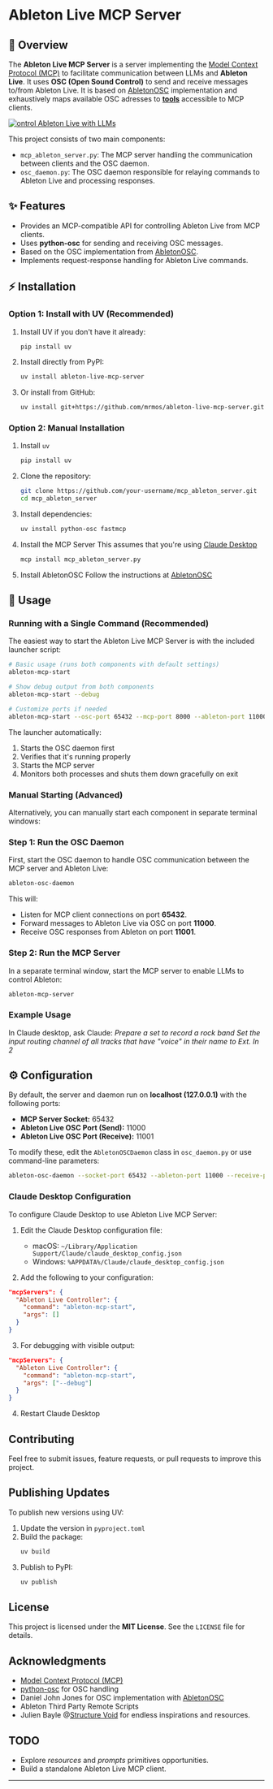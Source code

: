 # Ableton Live MCP Server

## 📌 Overview
The **Ableton Live MCP Server** is a server implementing the [Model Context Protocol (MCP)](https://modelcontextprotocol.io) to facilitate communication between LLMs and **Ableton Live**. It uses **OSC (Open Sound Control)** to send and receive messages to/from Ableton Live.
It is based on [AbletonOSC](https://github.com/ideoforms/AbletonOSC) implementation and exhaustively maps available OSC adresses to [**tools**](https://modelcontextprotocol.io/docs/concepts/tools) accessible to MCP clients.


[![ontrol Ableton Live with LLMs](https://img.youtube.com/vi/12MzsQ3V7cs/hqdefault.jpg)](https://www.youtube.com/watch?v=12MzsQ3V7cs)

This project consists of two main components:
- `mcp_ableton_server.py`: The MCP server handling the communication between clients and the OSC daemon.
- `osc_daemon.py`: The OSC daemon responsible for relaying commands to Ableton Live and processing responses.

## ✨ Features
- Provides an MCP-compatible API for controlling Ableton Live from MCP clients.
- Uses **python-osc** for sending and receiving OSC messages.
- Based on the OSC implementation from [AbletonOSC](https://github.com/ideoforms/AbletonOSC).
- Implements request-response handling for Ableton Live commands.

## ⚡ Installation

### Option 1: Install with UV (Recommended)

1. Install UV if you don't have it already:
   ```bash
   pip install uv
   ```

2. Install directly from PyPI:
   ```bash
   uv install ableton-live-mcp-server
   ```

3. Or install from GitHub:
   ```bash
   uv install git+https://github.com/mrmos/ableton-live-mcp-server.git
   ```

### Option 2: Manual Installation

1. Install `uv`
   ```bash
   pip install uv
   ```
2. Clone the repository:
   ```bash
   git clone https://github.com/your-username/mcp_ableton_server.git
   cd mcp_ableton_server
   ```
3. Install dependencies:
   ```bash
   uv install python-osc fastmcp
   ```
4. Install the MCP Server
   This assumes that you're using [Claude Desktop](https://claude.ai/download)
   ```bash
   mcp install mcp_ableton_server.py
   ```
5. Install AbletonOSC
   Follow the instructions at [AbletonOSC](https://github.com/ideoforms/AbletonOSC)
   
## 🚀 Usage

### Running with a Single Command (Recommended)

The easiest way to start the Ableton Live MCP Server is with the included launcher script:

```bash
# Basic usage (runs both components with default settings)
ableton-mcp-start

# Show debug output from both components
ableton-mcp-start --debug

# Customize ports if needed
ableton-mcp-start --osc-port 65432 --mcp-port 8000 --ableton-port 11000 --receive-port 11001
```

The launcher automatically:
1. Starts the OSC daemon first
2. Verifies that it's running properly
3. Starts the MCP server
4. Monitors both processes and shuts them down gracefully on exit

### Manual Starting (Advanced)

Alternatively, you can manually start each component in separate terminal windows:

### Step 1: Run the OSC Daemon
First, start the OSC daemon to handle OSC communication between the MCP server and Ableton Live:
```bash
ableton-osc-daemon
```
This will:
- Listen for MCP client connections on port **65432**.
- Forward messages to Ableton Live via OSC on port **11000**.
- Receive OSC responses from Ableton on port **11001**.

### Step 2: Run the MCP Server
In a separate terminal window, start the MCP server to enable LLMs to control Ableton:
```bash
ableton-mcp-server
```

### Example Usage
In Claude desktop, ask Claude:
*Prepare a set to record a rock band*
*Set the input routing channel of all tracks that have "voice" in their name to Ext. In 2*

## ⚙️ Configuration
By default, the server and daemon run on **localhost (127.0.0.1)** with the following ports:
- **MCP Server Socket:** 65432
- **Ableton Live OSC Port (Send):** 11000
- **Ableton Live OSC Port (Receive):** 11001

To modify these, edit the `AbletonOSCDaemon` class in `osc_daemon.py` or use command-line parameters:
```bash
ableton-osc-daemon --socket-port 65432 --ableton-port 11000 --receive-port 11001
```

### Claude Desktop Configuration

To configure Claude Desktop to use Ableton Live MCP Server:

1. Edit the Claude Desktop configuration file:
   - macOS: `~/Library/Application Support/Claude/claude_desktop_config.json`
   - Windows: `%APPDATA%/Claude/claude_desktop_config.json`

2. Add the following to your configuration:

```json
"mcpServers": {
  "Ableton Live Controller": {
    "command": "ableton-mcp-start",
    "args": []
  }
}
```

3. For debugging with visible output:

```json
"mcpServers": {
  "Ableton Live Controller": {
    "command": "ableton-mcp-start",
    "args": ["--debug"]
  }
}
```

4. Restart Claude Desktop

## Contributing
Feel free to submit issues, feature requests, or pull requests to improve this project.

## Publishing Updates
To publish new versions using UV:

1. Update the version in `pyproject.toml`
2. Build the package:
   ```bash
   uv build
   ```
3. Publish to PyPI:
   ```bash
   uv publish
   ```

## License
This project is licensed under the **MIT License**. See the `LICENSE` file for details.

## Acknowledgments
- [Model Context Protocol (MCP)](https://modelcontextprotocol.io)
- [python-osc](https://github.com/attwad/python-osc) for OSC handling
- Daniel John Jones for OSC implementation with [AbletonOSC](https://github.com/ideoforms/AbletonOSC)
- Ableton Third Party Remote Scripts
- Julien Bayle @[Structure Void](https://structure-void.com/) for endless inspirations and resources.

## TODO
- Explore *resources* and *prompts* primitives opportunities.
- Build a standalone Ableton Live MCP client.

---

